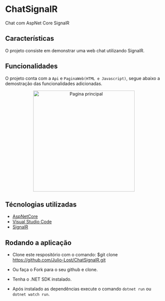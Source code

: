 # ChatSignalR

Chat com AspNet Core SignalR

## Características

O projeto consiste em demonstrar uma web chat utilizando SignalR.

## Funcionalidades

O projeto conta com a `Api` e `PaginaWeb(HTML e Javascript)`, segue abaixo a demostração das funcionalidades adicionadas.

<div>
  <p align="center">
    <img src="http://g.recordit.co/MSqlujAKz3.gif" alt="Pagina principal" height="325">
  </p>
</div>

## Técnologias utilizadas

- [AspNetCore](https://github.com/dotnet/aspnetcore)
- [Visual Studio Code](https://github.com/Microsoft/vscode)
- [SignalR](https://github.com/SignalR/SignalR)

## Rodando a aplicação

- Clone este respositório com o comando: \$git clone https://github.com/Julio-Lost/ChatSignalR.git

- Ou faça o Fork para o seu github e clone.

- Tenha o .NET SDK instalado.

- Após instalado as dependências execute o comando `dotnet run` ou `dotnet watch run`.
